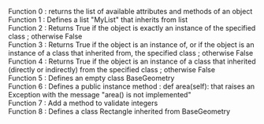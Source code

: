 Function 0 : returns the list of available attributes and methods of an object  
Function 1 : Defines a list "MyList" that inherits from list  
Function 2 : Returns True if the object is exactly an instance of the specified class ; otherwise False  
Function 3 : Returns True if the object is an instance of, or if the object is an instance of a class that inherited from, the specified class ; otherwise False  
Function 4 : Returns True if the object is an instance of a class that inherited (directly or indirectly) from the specified class ; otherwise False  
Function 5 : Defines an empty class BaseGeometry  
Function 6 : Defines a public instance method : def area(self): that raises an Exception with the message "area() is not implemented"  
Function 7 : Add a method to validate integers  
Function 8 : Defines a class Rectangle inherited from BaseGeometry  
